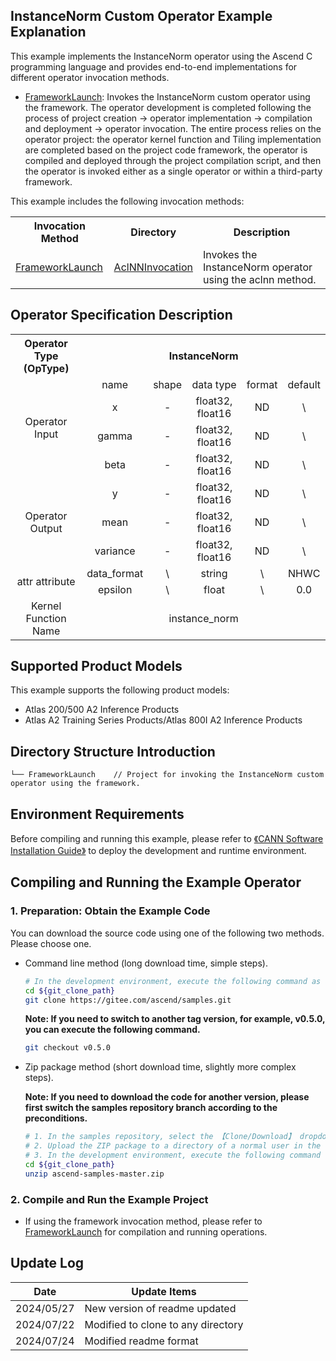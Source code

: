 ## InstanceNorm Custom Operator Example Explanation
This example implements the InstanceNorm operator using the Ascend C programming language and provides end-to-end implementations for different operator invocation methods.

- [FrameworkLaunch](./FrameworkLaunch/README.en.md): Invokes the InstanceNorm custom operator using the framework.
  The operator development is completed following the process of project creation -> operator implementation -> compilation and deployment -> operator invocation. The entire process relies on the operator project: the operator kernel function and Tiling implementation are completed based on the project code framework, the operator is compiled and deployed through the project compilation script, and then the operator is invoked either as a single operator or within a third-party framework.

This example includes the following invocation methods:
<table>
    <th>Invocation Method</th><th>Directory</th><th>Description</th>
    <tr>
        <!-- Column occupies 1 cell -->
        <td rowspan='1'><a href="./FrameworkLaunch/README.en.md"> FrameworkLaunch</td><td><a href="./FrameworkLaunch/AclNNInvocation/README.en.md"> AclNNInvocation</td><td>Invokes the InstanceNorm operator using the aclnn method.</td>
    </tr>
</table>

## Operator Specification Description
<table>  
<tr><th align="center">Operator Type (OpType)</th><th colspan="5" align="center">InstanceNorm</th></tr>  
<tr><td rowspan="4" align="center">Operator Input</td><td align="center">name</td><td align="center">shape</td><td align="center">data type</td><td align="center">format</td><td align="center">default</td></tr>  
<tr><td align="center">x</td><td align="center">-</td><td align="center">float32, float16</td><td align="center">ND</td><td align="center">\</td></tr>  
<tr><td align="center">gamma</td><td align="center">-</td><td align="center">float32, float16</td><td align="center">ND</td><td align="center">\</td></tr>  
<tr><td align="center">beta</td><td align="center">-</td><td align="center">float32, float16</td><td align="center">ND</td><td align="center">\</td></tr>  
<tr><td rowspan="3" align="center">Operator Output</td><td align="center">y</td><td align="center">-</td><td align="center">float32, float16</td><td align="center">ND</td><td align="center">\</td></tr>  
<tr><td align="center">mean</td><td align="center">-</td><td align="center">float32, float16</td><td align="center">ND</td><td align="center">\</td></tr>  
<tr><td align="center">variance</td><td align="center">-</td><td align="center">float32, float16</td><td align="center">ND</td><td align="center">\</td></tr>  
<tr><td rowspan="2" align="center">attr attribute</td><td align="center">data_format</td><td align="center">\</td><td align="center">string</td><td align="center">\</td><td align="center">NHWC</td></tr>
<tr><td align="center">epsilon</td><td align="center">\</td><td align="center">float</td><td align="center">\</td><td align="center">0.0</td></tr>
<tr><td rowspan="1" align="center">Kernel Function Name</td><td colspan="5" align="center">instance_norm</td></tr>  
</table>

## Supported Product Models
This example supports the following product models:
- Atlas 200/500 A2 Inference Products
- Atlas A2 Training Series Products/Atlas 800I A2 Inference Products

## Directory Structure Introduction
```
└── FrameworkLaunch    // Project for invoking the InstanceNorm custom operator using the framework.
```

## Environment Requirements
Before compiling and running this example, please refer to [《CANN Software Installation Guide》](https://hiascend.com/document/redirect/CannCommunityInstSoftware) to deploy the development and runtime environment.

## Compiling and Running the Example Operator

### 1. Preparation: Obtain the Example Code<a name="codeready"></a>

You can download the source code using one of the following two methods. Please choose one.

- Command line method (long download time, simple steps).

  ```bash
  # In the development environment, execute the following command as a non-root user to download the source repository. git_clone_path is a directory created by the user.
  cd ${git_clone_path}
  git clone https://gitee.com/ascend/samples.git
  ```
  **Note: If you need to switch to another tag version, for example, v0.5.0, you can execute the following command.**
  ```bash
  git checkout v0.5.0
  ```
- Zip package method (short download time, slightly more complex steps).

  **Note: If you need to download the code for another version, please first switch the samples repository branch according to the preconditions.**
  ```bash
  # 1. In the samples repository, select the 【Clone/Download】 dropdown and choose 【Download ZIP】.
  # 2. Upload the ZIP package to a directory of a normal user in the development environment, for example, ${git_clone_path}/ascend-samples-master.zip.
  # 3. In the development environment, execute the following command to unzip the zip package.
  cd ${git_clone_path}
  unzip ascend-samples-master.zip
  ```

### 2. Compile and Run the Example Project
- If using the framework invocation method, please refer to [FrameworkLaunch](./FrameworkLaunch/README.en.md) for compilation and running operations.

## Update Log
  | Date | Update Items |
|----|------|
| 2024/05/27 | New version of readme updated |
| 2024/07/22 | Modified to clone to any directory |
| 2024/07/24 | Modified readme format |